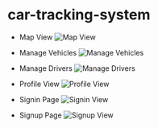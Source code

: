 # car-tracking-system

- Map View
![Map View](https://github.com/user-attachments/assets/777b5891-5060-4dde-b0de-59ec493b0471)

- Manage Vehicles
![Manage Vehicles](https://github.com/user-attachments/assets/56eb1795-64dd-4892-ab0c-970251de9a38)

- Manage Drivers
![Manage Drivers](https://github.com/user-attachments/assets/1c3c4bf6-405f-4d33-ad2c-dd1f2b2ef2eb)

- Profile View
![Profile View](https://github.com/user-attachments/assets/c3360ead-9932-41db-9c05-ba2f720788aa)

- Signin Page
![Signin View](https://github.com/user-attachments/assets/4d1ec38b-7530-4659-854d-ba0514feed56)

- Signup Page
![Signup View](https://github.com/user-attachments/assets/283a21fd-a658-4db2-ba79-fb8c0116bd17)




